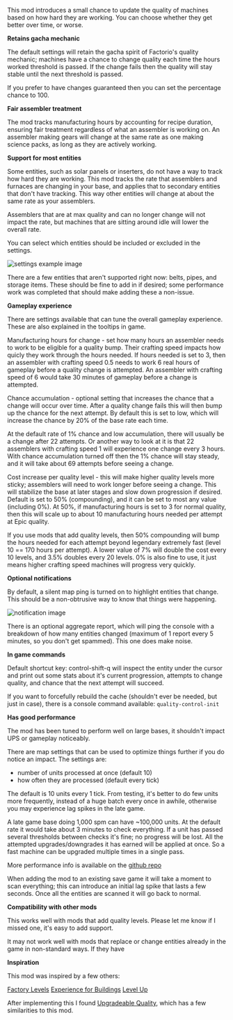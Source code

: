 This mod introduces a small chance to update the quality of machines based on how hard they are working. You can choose whether they get better over time, or worse.

**Retains gacha mechanic**

The default settings will retain the gacha spirit of Factorio's quality mechanic; machines have a chance to change quality each time the hours worked threshold is passed. If the change fails then the quality will stay stable until the next threshold is passed.

If you prefer to have changes guaranteed then you can set the percentage chance to 100.

**Fair assembler treatment**

The mod tracks manufacturing hours by accounting for recipe duration, ensuring fair treatment regardless of what an assembler is working on. An assembler making gears will change at the same rate as one making science packs, as long as they are actively working.

**Support for most entities**

Some entities, such as solar panels or inserters, do not have a way to track how hard they are working. This mod tracks the rate that assemblers and furnaces are changing in your base, and applies that to secondary entities that don't have tracking. This way other entities will change at about the same rate as your assemblers.

Assemblers that are at max quality and can no longer change will not impact the rate, but machines that are sitting around idle will lower the overall rate.

You can select which entities should be included or excluded in the settings.

![settings example image](settings.png)

There are a few entities that aren't supported right now: belts, pipes, and storage items. These should be fine to add in if desired; some performance work was completed that should make adding these a non-issue.

**Gameplay experience**

There are settings available that can tune the overall gameplay experience. These are also explained in the tooltips in game.

Manufacturing hours for change - set how many hours an assembler needs to work to be eligible for a quality bump. Their crafting speed impacts how quicly they work through the hours needed. If hours needed is set to 3, then an assembler with crafting speed 0.5 needs to work 6 real hours of gameplay before a quality change is attempted. An assembler with crafting speed of 6 would take 30 minutes of gameplay before a change is attempted.

Chance accumulation - optional setting that increases the chance that a change will occur over time. After a quality change fails this will then bump up the chance for the next attempt. By default this is set to low, which will increase the chance by 20% of the base rate each time.

At the default rate of 1% chance and low accumulation, there will usually be a change after 22 attempts. Or another way to look at it is that 22 assemblers with crafting speed 1 will experience one change every 3 hours. With chance accumulation turned off then the 1% chance will stay steady, and it will take about 69 attempts before seeing a change.

Cost increase per quality level - this will make higher quality levels more sticky; assemblers will need to work longer before seeing a change. This will stabilize the base at later stages and slow down progression if desired. Default is set to 50% (compounding), and it can be set to most any value (including 0%). At 50%, if manufacturing hours is set to 3 for normal quality, then this will scale up to about 10 manufacturing hours needed per attempt at Epic quality.

If you use mods that add quality levels, then 50% compounding will bump the hours needed for each attempt beyond legendary extremely fast (level 10 == 170 hours per attempt). A lower value of 7% will double the cost every 10 levels, and 3.5% doubles every 20 levels. 0% is also fine to use, it just means higher crafting speed machines will progress very quickly.

**Optional notifications**

By default, a silent map ping is turned on to highlight entities that change. This should be a non-obtrusive way to know that things were happening.

![notification image](map.png)

There is an optional aggregate report, which will ping the console with a breakdown of how many entities changed (maximum of 1 report every 5 minutes, so you don't get spammed). This one does make noise.

**In game commands**

Default shortcut key: control-shift-q will inspect the entity under the cursor and print out some stats about it's current progression, attempts to change quality, and chance that the next attempt will succeed.

If you want to forcefully rebuild the cache (shouldn't ever be needed, but just in case), there is a console command available: `quality-control-init`

**Has good performance**

The mod has been tuned to perform well on large bases, it shouldn't impact UPS or gameplay noticeably.

There are map settings that can be used to optimize things further if you do notice an impact. The settings are:
- number of units processed at once (default 10)
- how often they are processed (default every tick)

The default is 10 units every 1 tick. From testing, it's better to do few units more frequently, instead of a huge batch every once in awhile, otherwise you may experience lag spikes in the late game.

A late game base doing 1,000 spm can have ~100,000 units. At the default rate it would take about 3 minutes to check everything. If a unit has passed several thresholds between checks it's fine; no progress will be lost. All the attempted upgrades/downgrades it has earned will be applied at once. So a fast machine can be upgraded multiple times in a single pass.

More performance info is available on the [github repo](https://github.com/aarons/factorio-quality-control)

When adding the mod to an existing save game it will take a moment to scan everything; this can introduce an initial lag spike that lasts a few seconds. Once all the entities are scanned it will go back to normal.

**Compatibility with other mods**

This works well with mods that add quality levels. Please let me know if I missed one, it's easy to add support.

It may not work well with mods that replace or change entities already in the game in non-standard ways. If they have

**Inspiration**

This mod was inspired by a few others:

[Factory Levels](https://mods.factorio.com/mod/factory-levels)
[Experience for Buildings](https://mods.factorio.com/mod/xp-for-buildings)
[Level Up](https://mods.factorio.com/mod/levelup)

After implementing this I found [Upgradeable Quality](https://mods.factorio.com/mod/upgradeable-quality), which has a few similarities to this mod.


